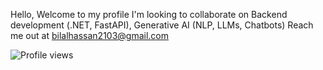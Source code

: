 Hello, Welcome to my profile
I'm looking to collaborate on Backend development (.NET, FastAPI), Generative AI (NLP, LLMs, Chatbots)
Reach me out at bilalhassan2103@gmail.com

![Profile views](https://komarev.com/ghpvc/?username=bilal2103&color=blue)
